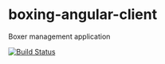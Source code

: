 boxing-angular-client
=====================

Boxer management application

[![Build Status](https://travis-ci.org/razbomi/boxing-angular-client.svg?branch=master)](https://travis-ci.org/razbomi/boxing-angular-client)
